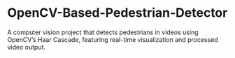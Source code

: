 # OpenCV-Based-Pedestrian-Detector
A computer vision project that detects pedestrians in videos using OpenCV’s Haar Cascade, featuring real-time visualization and processed video output.
